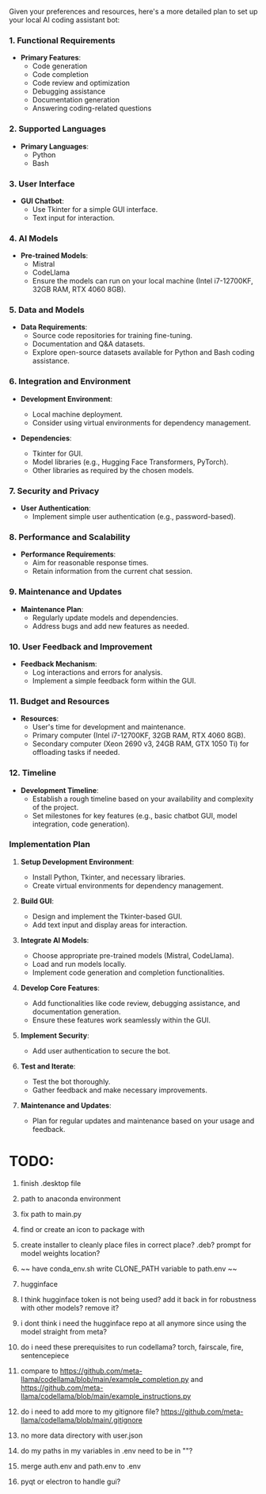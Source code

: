 Given your preferences and resources, here's a more detailed plan to set up your local AI coding assistant bot:

### 1. Functional Requirements

- **Primary Features**:
  - Code generation
  - Code completion
  - Code review and optimization
  - Debugging assistance
  - Documentation generation
  - Answering coding-related questions

### 2. Supported Languages

- **Primary Languages**:
  - Python
  - Bash

### 3. User Interface

- **GUI Chatbot**:
  - Use Tkinter for a simple GUI interface.
  - Text input for interaction.

### 4. AI Models

- **Pre-trained Models**:
  - Mistral
  - CodeLlama
  - Ensure the models can run on your local machine (Intel i7-12700KF, 32GB RAM, RTX 4060 8GB).

### 5. Data and Models

- **Data Requirements**:
  - Source code repositories for training fine-tuning.
  - Documentation and Q&A datasets.
  - Explore open-source datasets available for Python and Bash coding assistance.

### 6. Integration and Environment

- **Development Environment**:
  - Local machine deployment.
  - Consider using virtual environments for dependency management.

- **Dependencies**:
  - Tkinter for GUI.
  - Model libraries (e.g., Hugging Face Transformers, PyTorch).
  - Other libraries as required by the chosen models.

### 7. Security and Privacy

- **User Authentication**:
  - Implement simple user authentication (e.g., password-based).

### 8. Performance and Scalability

- **Performance Requirements**:
  - Aim for reasonable response times.
  - Retain information from the current chat session.

### 9. Maintenance and Updates

- **Maintenance Plan**:
  - Regularly update models and dependencies.
  - Address bugs and add new features as needed.

### 10. User Feedback and Improvement

- **Feedback Mechanism**:
  - Log interactions and errors for analysis.
  - Implement a simple feedback form within the GUI.

### 11. Budget and Resources

- **Resources**:
  - User's time for development and maintenance.
  - Primary computer (Intel i7-12700KF, 32GB RAM, RTX 4060 8GB).
  - Secondary computer (Xeon 2690 v3, 24GB RAM, GTX 1050 Ti) for offloading tasks if needed.

### 12. Timeline

- **Development Timeline**:
  - Establish a rough timeline based on your availability and complexity of the project.
  - Set milestones for key features (e.g., basic chatbot GUI, model integration, code generation).

### Implementation Plan

1. **Setup Development Environment**:
   - Install Python, Tkinter, and necessary libraries.
   - Create virtual environments for dependency management.

2. **Build GUI**:
   - Design and implement the Tkinter-based GUI.
   - Add text input and display areas for interaction.

3. **Integrate AI Models**:
   - Choose appropriate pre-trained models (Mistral, CodeLlama).
   - Load and run models locally.
   - Implement code generation and completion functionalities.

4. **Develop Core Features**:
   - Add functionalities like code review, debugging assistance, and documentation generation.
   - Ensure these features work seamlessly within the GUI.

5. **Implement Security**:
   - Add user authentication to secure the bot.

6. **Test and Iterate**:
   - Test the bot thoroughly.
   - Gather feedback and make necessary improvements.

7. **Maintenance and Updates**:
   - Plan for regular updates and maintenance based on your usage and feedback.

# TODO: 

1. finish .desktop file
  1. path to anaconda environment
  2. fix path to main.py
  3. find or create an icon to package with

2. create installer to cleanly place files in correct place? .deb? prompt for model weights location?

3. ~~ have conda_env.sh write CLONE_PATH variable to path.env ~~

4. hugginface
  1. I think hugginface token is not being used? add it back in for robustness with other models? remove it?
  2. i dont think i need the hugginface repo at all anymore since using the model straight from meta?

5. do i need these prerequisites to run codellama? torch, fairscale, fire, sentencepiece

6. compare to https://github.com/meta-llama/codellama/blob/main/example_completion.py and https://github.com/meta-llama/codellama/blob/main/example_instructions.py

7. do i need to add more to my gitignore file? https://github.com/meta-llama/codellama/blob/main/.gitignore

8. no more data directory with user.json

9. do my paths in my variables in .env need to be in ""?

10. merge auth.env and path.env to .env

11. pyqt or electron to handle gui?